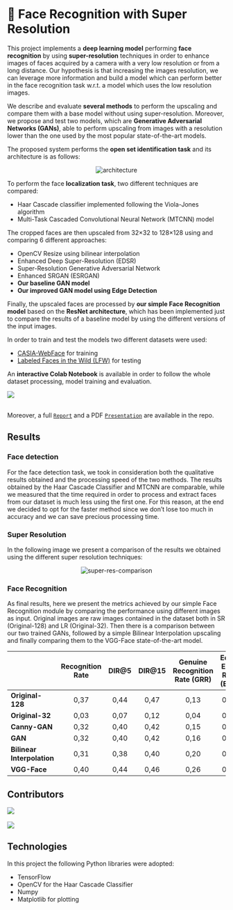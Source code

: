 # 🧑 Face Recognition with Super Resolution

This project implements a **deep learning model** performing **face recognition** by using **super-resolution** techniques in order to enhance images of faces acquired by a camera with a very low resolution or from a long distance. 
Our hypothesis is that increasing the images resolution, we can leverage more information and build a model which can perform better in the face recognition task w.r.t. a model which uses the low resolution images.

We describe and evaluate **several methods** to perform the upscaling and compare them with a base model without using super-resolution. Moreover, we propose and test two models, which are **Generative Adversarial Networks (GANs)**, able to perform upscaling from images with a resolution lower than the one used by the most popular state-of-the-art models.

The proposed system performs the **open set identification task** and its architecture is as follows:

<div align="center">

![architecture](https://user-images.githubusercontent.com/23276420/219739645-11dd3ca2-1e78-4cf2-a226-bc69055cd1cd.png)

</div>

To perform the face **localization task**, two different techniques are compared:
- Haar Cascade classifier implemented following the Viola-Jones algorithm
- Multi-Task Cascaded Convolutional Neural Network (MTCNN) model

The cropped faces are then upscaled from 32×32 to 128×128 using and comparing 6 different approaches:
- OpenCV Resize using bilinear interpolation
- Enhanced Deep Super-Resolution (EDSR)
- Super-Resolution Generative Adversarial Network
- Enhanced SRGAN (ESRGAN)
- **Our baseline GAN model**
- **Our improved GAN model using Edge Detection**

Finally, the upscaled faces are processed by **our simple Face Recognition model** based on the **ResNet architecture**, which has been implemented just to compare the results of a baseline model by using the different versions of the input images.

In order to train and test the models two different datasets were used:
- [CASIA-WebFace](https://arxiv.org/abs/1411.7923v1) for training
- [Labeled Faces in the Wild (LFW)](http://vis-www.cs.umass.edu/lfw) for testing

An **interactive Colab Notebook** is available in order to follow the whole dataset processing, model training and evaluation.

<a href="https://colab.research.google.com/github/SkyLionx/face-super-resolution/blob/main/Face%20Recognition%20with%20Super%20Resolution.ipynb" target="_blank">
<img src="https://img.shields.io/badge/Colab-Open%20Notebook-green?style=for-the-badge&logo=googlecolab&color=blue">
</a>
<br /><br />

Moreover, a full [`Report`](https://github.com/SkyLionx/face-super-resolution/blob/main/Report.pdf) and a PDF [`Presentation`](https://github.com/SkyLionx/face-super-resolution/blob/main/Presentation.pdf) are available in the repo.

## Results

### Face detection
For the face detection task, we took in consideration both the qualitative results obtained and the processing speed of the two methods.
The results obtained by the Haar Cascade Classifier and MTCNN  are comparable, while we measured that the time required in order to process and extract faces from our dataset is much less using the first one.
For this reason, at the end we decided to opt for the faster method since we don’t lose too much in accuracy and we can save precious processing time.

### Super Resolution

In the following image we present a comparison of the results we obtained using the different super resolution techniques:
<div align="center">

![super-res-comparison](https://user-images.githubusercontent.com/23276420/219738969-8a8c2e6f-6045-42c9-9d8a-4eb15e728c10.png)

</div>

### Face Recognition
As final results, here we present the metrics achieved by our simple Face Recognition module by comparing the performance using different images as input.
Original images are raw images contained in the dataset both in SR (Original-128) and LR (Original-32). Then there is a comparison between our two trained GANs, followed by a simple Bilinear Interpolation upscaling and finally comparing them to the VGG-Face state-of-the-art model.

|                            | Recognition Rate | DIR@5 | DIR@15 | Genuine Recognition Rate (GRR) | Equal Error Rate (ERR) | Best Threshold |
|----------------------------|:----------------:|:-----:|:------:|:------------------------------:|:----------------------:|:--------------:|
| **Original-128**           |       0,37       |  0,44 |  0,47  |              0,13              |          0,63          |      0,25      |
| **Original-32**            |       0,03       |  0,07 |  0,12  |              0,04              |          0,97          |      0,20      |
| **Canny-GAN**              |       0,32       |  0,40 |  0,42  |              0,15              |          0,68          |      0,25      |
| **GAN**                    |       0,32       |  0,40 |  0,42  |              0,16              |          0,68          |      0,25      |
| **Bilinear Interpolation** |       0,31       |  0,38 |  0,40  |              0,20              |          0,68          |      0,25      |
| **VGG-Face**               |       0,40       |  0,44 |  0,46  |              0,26              |          0,60          |      0,20      |

## Contributors

<a href="https://github.com/SkyLionx" target="_blank">
  <img src="https://img.shields.io/badge/Profile-Fabrizio%20Rossi-green?style=for-the-badge&logo=github&labelColor=blue&color=white">
</a>
<br/><br/>
<a href="https://github.com/dotmat3" target="_blank">
  <img src="https://img.shields.io/badge/Profile-Matteo%20Orsini-green?style=for-the-badge&logo=github&labelColor=blue&color=white">
</a>

## Technologies

In this project the following Python libraries were adopted:
- TensorFlow
- OpenCV for the Haar Cascade Classifier
- Numpy 
- Matplotlib for plotting
